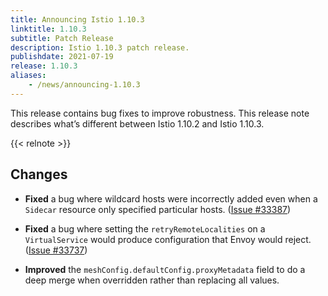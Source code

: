 ```yaml
---
title: Announcing Istio 1.10.3
linktitle: 1.10.3
subtitle: Patch Release
description: Istio 1.10.3 patch release.
publishdate: 2021-07-19
release: 1.10.3
aliases:
    - /news/announcing-1.10.3
---
```


This release contains bug fixes to improve robustness. This release note describes what’s different between Istio 1.10.2 and Istio 1.10.3.

{{< relnote >}}

## Changes

- **Fixed** a bug where wildcard hosts were incorrectly added even when a `Sidecar` resource only specified particular hosts.  ([Issue #33387](https://github.com/istio/istio/issues/33387))

- **Fixed** a bug where setting the `retryRemoteLocalities` on a `VirtualService` would produce configuration that Envoy would reject.  ([Issue #33737](https://github.com/istio/istio/issues/33737))

- **Improved** the `meshConfig.defaultConfig.proxyMetadata` field to do a deep merge when overridden rather than replacing all values.

